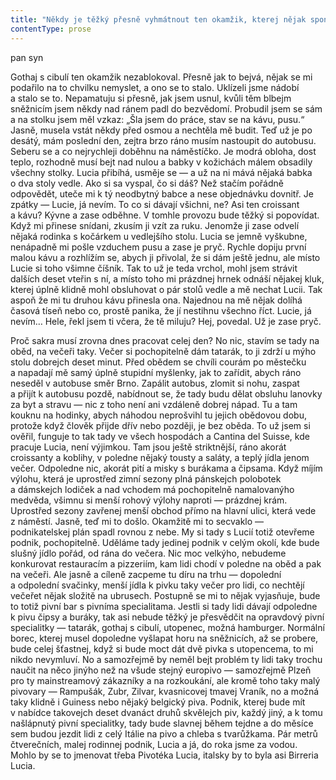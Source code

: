 ```yaml
---
title: "Někdy je těžký přesně vyhmátnout ten okamžik, kterej nějak spontánně vede k\_tomu, aby se lidi začali líbat\\. Aspoň teda pro mě je to trochu obtížný\\. Dřív na různejch večírcích to přicházelo tak nějak samo, člověk se ještě ani nestihl slušně namazat a\_už mu nějaká holka vrazila jazyk do krku, teda občas\\. Někdy ten okamžik taky nepřišel nebo ho spíš člověk mohl nějak prošvihnout\\. Tu a\_tam se stalo, že se člověk začal rozkoukávat a\_najednou viděl, že kolem jsou samý slintající dvojice a\_on se vlastně ani nemá s\_kým bavit, že zůstal tak nějak lichej\\. Zdá se mi, že pokud člověk nějak moc intenzivně číhá na vhodnej okamžik, tak je celkem slušná pravděpodobnost, že ten okamžik prostě nepřijde\\. Takže, aspoň podle mejch zkušeností je dobrý to vypustit, nečíhat, nemyslet na to, nic nečekat a\_ono se to stane\_— někdy, možná\\. Problém je ale trochu s\_tím, že není úplně snadný něco vypustit nebo na něco prostě nemyslet\\. To se těžko nařizuje, je to, jako když si člověk zkusí říct: za žádnou cenu nemysli na růžovýho slona\\. Samozřejmě se mu pak furt vrací do hlavy ten růžovej slon\\. No a\_dnes se mi jako růžovej slon furt vrací, že pozejtří budu muset odjet a\_že to, co je mezi mnou a\_Lucií, by nemělo zůstat nějak viset ve vzduchu\\. Už pár hodin se skvěle bavíme, to je fakt, ale když vidím, že pomalu začíná bejt ospalá, napadá mě, že jsem asi nejspíš neměl chystat ten gothaj s\_cibulí\\. Jestli jsem třeba tou cibulí nějak nezablokoval možnost toho spontánního okamžiku… Nevím sakra, jak dlouho mi asi tak může bejt cítit z\_pusy cibule? Podle mě jsme tak dvě hodiny po jídle…"
contentType: prose
---
```


<section>

pan syn

Gothaj s cibulí ten okamžik nezablokoval. Přesně jak to bejvá, nějak se mi podařilo na to chvilku nemyslet, a ono se to stalo. Uklízeli jsme nádobí a stalo se to. Nepamatuju si přesně, jak jsem usnul, kvůli těm blbejm sněžnicím jsem někdy nad ránem padl do bezvědomí. Probudil jsem se sám a na stolku jsem měl vzkaz: „Šla jsem do práce, stav se na kávu, pusu.“ Jasně, musela vstát někdy před osmou a nechtěla mě budit. Teď už je po desátý, mám poslední den, zejtra brzo ráno musím nastoupit do autobusu. Seberu se a co nejrychleji doběhnu na náměstíčko. Je modrá obloha, dost teplo, rozhodně musí bejt nad nulou a babky v kožichách málem obsadily všechny stolky. Lucia přibíhá, usměje se — a už na ni mává nějaká babka o dva stoly vedle. Ako si sa vyspal, čo si dáš? Než stačím pořádně odpovědět, uteče mi k tý neodbytný babce a nese objednávku dovnitř. Je zpátky — Lucie, já nevím. To co si dávají všichni, ne? Asi ten croissant a kávu? Kývne a zase odběhne. V tomhle provozu bude těžký si popovídat. Když mi přinese snídani, zkusím ji vzít za ruku. Jenomže ji zase odvelí nějaká rodinka s kočárkem u vedlejšího stolu. Lucia se jemně vyškubne, nenápadně mi pošle vzduchem pusu a zase je pryč. Rychle dopiju první malou kávu a rozhlížím se, abych ji přivolal, že si dám ještě jednu, ale místo Lucie si toho všimne číšník. Tak to už je teda vrchol, mohl jsem strávit dalších deset vteřin s ní, a místo toho mi prázdnej hrnek odnáší nějakej kluk, kterej úplně klidně mohl obsluhovat o pár stolů vedle a mě nechat Lucii. Tak aspoň že mi tu druhou kávu přinesla ona. Najednou na mě nějak dolíhá časová tíseň nebo co, prostě panika, že jí nestihnu všechno říct. Lucie, já nevím… Hele, řekl jsem ti včera, že tě miluju? Hej, povedal. Už je zase pryč.

Proč sakra musí zrovna dnes pracovat celej den? No nic, stavím se tady na oběd, na večeři taky. Večer si pochopitelně dám tatarák, to ji zdrží u mýho stolu dobrejch deset minut. Před obědem se chvíli courám po městečku a napadají mě samý úplně stupidní myšlenky, jak to zařídit, abych ráno neseděl v autobuse směr Brno. Zapálit autobus, zlomit si nohu, zaspat a přijít k autobusu pozdě, nabídnout se, že tady budu dělat obsluhu lanovky za byt a stravu — nic z toho není ani vzdáleně dobrej nápad. Tu a tam kouknu na hodinky, abych náhodou neprošvihl tu jejich obědovou dobu, protože když člověk přijde dřív nebo později, je bez oběda. To už jsem si ověřil, funguje to tak tady ve všech hospodách a Cantina del Suisse, kde pracuje Lucia, není výjimkou. Tam jsou ještě striktnější, ráno akorát croissanty a koblihy, v poledne nějaký tousty a saláty, a teplý jídla jenom večer. Odpoledne nic, akorát pití a misky s burákama a čipsama. Když míjím výlohu, která je uprostřed zimní sezony plná pánskejch polobotek a dámskejch lodiček a nad vchodem má pochopitelně namalovanýho medvěda, všimnu si menší rohový výlohy naproti — prázdnej krám. Uprostřed sezony zavřenej menší obchod přímo na hlavní ulici, která vede z náměstí. Jasně, teď mi to došlo. Okamžitě mi to secvaklo — podnikatelskej plán spadl rovnou z nebe. My si tady s Lucií totiž otevřeme podnik, pochopitelně. Uděláme tady jedinej podnik v celým okolí, kde bude slušný jídlo pořád, od rána do večera. Nic moc velkýho, nebudeme konkurovat restauracím a pizzeriím, kam lidi chodí v poledne na oběd a pak na večeři. Ale jasně a cíleně zacpeme tu díru na trhu — dopolední a odpolední svačinky, menší jídla k pivku taky večer pro lidi, co nechtějí večeřet nějak složitě na ubrusech. Postupně se mi to nějak vyjasňuje, bude to totiž pivní bar s pivníma specialitama. Jestli si tady lidi dávají odpoledne k pivu čipsy a buráky, tak asi nebude těžký je přesvědčit na opravdový pivní specialitky — tatarák, gothaj s cibulí, utopenec, možná hamburger. Normální borec, kterej musel dopoledne vyšlapat horu na sněžnicích, až se probere, bude celej šťastnej, když si bude moct dát dvě pivka s utopencema, to mi nikdo nevymluví. No a samozřejmě by neměl bejt problém ty lidi taky trochu naučit na něco jinýho než na všude stejný europivo — samozřejmě Plzeň pro ty mainstreamový zákazníky a na rozkoukání, ale kromě toho taky malý pivovary — Rampušák, Zubr, Zilvar, kvasnicovej tmavej Vraník, no a možná taky klidně i Guiness nebo nějaký belgický piva. Podnik, kterej bude mít v nabídce takovejch deset dvanáct druhů skvělejch piv, každý jiný, a k tomu našlápnutý pivní specialitky, tady bude slavnej během tejdne a do měsíce sem budou jezdit lidi z celý Itálie na pivo a chleba s tvarůžkama. Pár metrů čtverečních, malej rodinnej podnik, Lucia a já, do roka jsme za vodou. Mohlo by se to jmenovat třeba Pivotéka Lucia, italsky by to byla asi Birreria Lucia.

</section>
